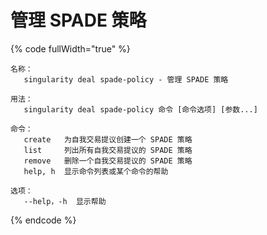 # 管理 SPADE 策略

{% code fullWidth="true" %}
```
名称：
   singularity deal spade-policy - 管理 SPADE 策略

用法：
   singularity deal spade-policy 命令 [命令选项] [参数...]

命令：
   create   为自我交易提议创建一个 SPADE 策略
   list     列出所有自我交易提议的 SPADE 策略
   remove   删除一个自我交易提议的 SPADE 策略
   help, h  显示命令列表或某个命令的帮助

选项：
   --help，-h  显示帮助
```
{% endcode %}